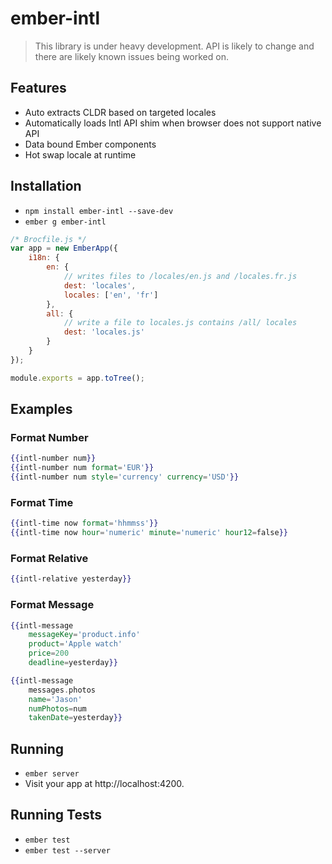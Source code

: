 # ember-intl

> This library is under heavy development.
> API is likely to change and there are likely known issues being worked on.

## Features

* Auto extracts CLDR based on targeted locales
* Automatically loads Intl API shim when browser does not support native API
* Data bound Ember components
* Hot swap locale at runtime

## Installation

* `npm install ember-intl --save-dev`
* `ember g ember-intl`

```js
/* Brocfile.js */
var app = new EmberApp({
	i18n: {
		en: {
			// writes files to /locales/en.js and /locales.fr.js
			dest: 'locales',
			locales: ['en', 'fr']
		},
		all: {
			// write a file to locales.js contains /all/ locales
			dest: 'locales.js'
		}
	}
});

module.exports = app.toTree();
```

## Examples

### Format Number
```hbs
{{intl-number num}}
{{intl-number num format='EUR'}}
{{intl-number num style='currency' currency='USD'}}
```

### Format Time
```hbs
{{intl-time now format='hhmmss'}}
{{intl-time now hour='numeric' minute='numeric' hour12=false}}
```

### Format Relative
```hbs
{{intl-relative yesterday}}
```

### Format Message

```hbs
{{intl-message
	messageKey='product.info'
	product='Apple watch'
	price=200
	deadline=yesterday}}

{{intl-message
	messages.photos
	name='Jason'
	numPhotos=num
	takenDate=yesterday}}
```

## Running

* `ember server`
* Visit your app at http://localhost:4200.

## Running Tests

* `ember test`
* `ember test --server`
